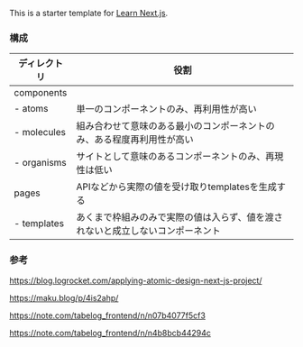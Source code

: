 This is a starter template for [Learn Next.js](https://nextjs.org/learn).

### 構成

|ディレクトリ|役割|
| ---- | ---- |
|components||
|- atoms|単一のコンポーネントのみ、再利用性が高い|
|- molecules|組み合わせて意味のある最小のコンポーネントのみ、ある程度再利用性が高い|
|- organisms|サイトとして意味のあるコンポーネントのみ、再現性は低い|
|pages|APIなどから実際の値を受け取りtemplatesを生成する|
|- templates|あくまで枠組みのみで実際の値は入らず、値を渡されないと成立しないコンポーネント|


### 参考

https://blog.logrocket.com/applying-atomic-design-next-js-project/

https://maku.blog/p/4is2ahp/

https://note.com/tabelog_frontend/n/n07b4077f5cf3

https://note.com/tabelog_frontend/n/n4b8bcb44294c